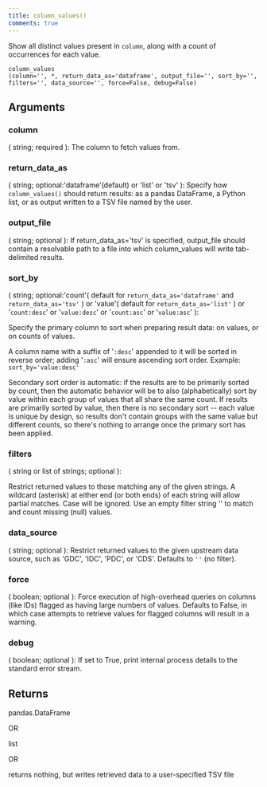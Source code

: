 ```yaml
---
title: column_values()
comments: true
---
```


Show all distinct values present in `column`, along with a count
of occurrences for each value.

```
column_values
(column='', *, return_data_as='dataframe', output_file='', sort_by='', filters='', data_source='', force=False, debug=False)
```


## Arguments

### column
( string; required ):
The column to fetch values from.

### return_data_as
( string; optional:'dataframe'(default) or 'list' or 'tsv' ):
Specify how `column_values()` should return results: as a pandas
DataFrame, a Python list, or as output written to a TSV file named
by the user.

### output_file
( string; optional ):
If return_data_as='tsv' is specified, output_file should contain a
resolvable path to a file into which column_values will write tab-delimited results.

### sort_by
( string; optional:'count'( default for `return_data_as='dataframe'` and `return_data_as='tsv'` ) or 'value'( default for `return_data_as='list'` ) or '`count:desc`' or '`value:desc`' or '`count:asc`' or '`value:asc`' ):

Specify the primary column to sort when preparing result data: on
values, or on counts of values.

A column name with a suffix of '`:desc`' appended to it will be
sorted in reverse order; adding '`:asc`' will ensure ascending sort
order. Example: `sort_by='value:desc'`

Secondary sort order is automatic: if the results are to be
primarily sorted by count, then the automatic behavior will be to
also (alphabetically) sort by value within each group of values
that all share the same count. If results are primarily sorted by
value, then there is no secondary sort -- each value is unique by
design, so results don't contain groups with the same value but
different counts, so there's nothing to arrange once the primary
sort has been applied.

### filters

( string or list of strings; optional ):

Restrict returned values to those matching any of the given strings.
A wildcard (asterisk) at either end (or both ends) of each string
will allow partial matches. Case will be ignored. Use an empty
filter string '' to match and count missing (null) values.

### data_source

( string; optional ):
Restrict returned values to the given upstream data source, such
as 'GDC', 'IDC', 'PDC', or 'CDS'. Defaults to `''` (no filter).

### force
( boolean; optional ): 
Force execution of high-overhead queries on columns (like IDs)
flagged as having large numbers of values. Defaults to False, in which case attempts
to retrieve values for flagged columns will result in a warning.

### debug
( boolean; optional ): 
If set to True, print internal process
details to the standard error stream.

## Returns
pandas.DataFrame 

OR

list

OR

returns nothing, but writes retrieved data to a user-specified TSV file
